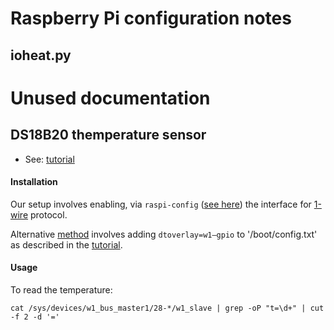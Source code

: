 # Raspberry Pi configuration notes

## ioheat.py




# Unused documentation

## DS18B20 themperature sensor

 -  See: [tutorial](http://www.circuitbasics.com/raspberry-pi-ds18b20-temperature-sensor-tutorial/)

#### Installation

Our setup involves enabling, via `raspi-config` ([see here](https://www.raspberrypi.org/documentation/configuration/raspi-config.md))
the interface for [1-wire](https://en.wikipedia.org/wiki/1-Wire) protocol.

Alternative [method](https://pinout.xyz/pinout/1_wire) involves adding `dtoverlay=w1–gpio` to '/boot/config.txt' as described in the [tutorial](http://www.circuitbasics.com/raspberry-pi-ds18b20-temperature-sensor-tutorial/).

#### Usage
To read the temperature:
```
cat /sys/devices/w1_bus_master1/28-*/w1_slave | grep -oP "t=\d+" | cut -f 2 -d '='
```
